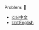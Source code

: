 Problem: :link: 
- [:cn:中文](https://leetcode-cn.com/problems/gray-code)
- [:us:English](https://leetcode.com/problems/gray-code)